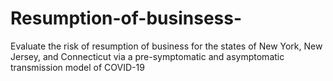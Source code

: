 # Resumption-of-businsess-
Evaluate the risk of resumption of business for the states of New York, New Jersey, and Connecticut via a pre-symptomatic and asymptomatic transmission model of COVID-19
